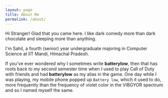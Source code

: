 ```yaml
---
layout: page
title: About Me
permalink: /about/
---
```

Hi Stranger! Glad that you came here. I like dark comedy more than dark chocolate and
sleeping more than anything.

I'm Sahil, a fourth (senior) year undergraduate majoring in Computer Science at IIT Mandi, Himachal Pradesh.

If you've ever wondered why I sometimes write **batterylow**, then that has roots back to my second semester time when I used to play Call of Duty with friends and had **batterylow** as my alias in the game.
One day while I was playing, my mobile phone popped up `Battery low`, which it used to do, more frequently than the frequency of violet color in the VIBGYOR spectrum and so I named myself the same.